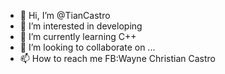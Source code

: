- 👋 Hi, I’m @TianCastro
- 👀 I’m interested in developing
- 🌱 I’m currently learning C++
- 💞️ I’m looking to collaborate on ...
- 📫 How to reach me FB:Wayne Christian Castro

<!---
TianCastro/TianCastro is a ✨ special ✨ repository because its `README.md` (this file) appears on your GitHub profile.
You can click the Preview link to take a look at your changes.
--->
